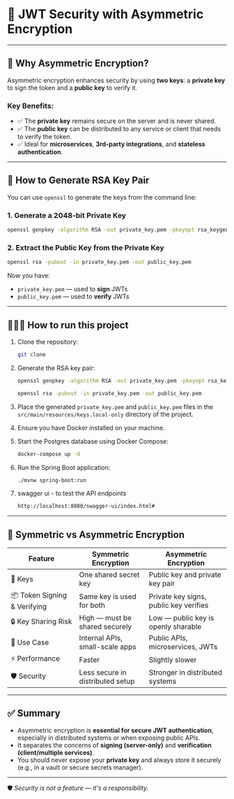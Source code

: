 # 🔐 JWT Security with Asymmetric Encryption

[//]: # (Project explains the importance of **asymmetric encryption** in securing JWTs &#40;JSON Web Tokens&#41;, how to generate your private/public keys, and compares symmetric and asymmetric encryption approaches.)

---
## 📌 Why Asymmetric Encryption?

Asymmetric encryption enhances security by using **two keys**: a **private key** to sign the token and a **public key** to verify it.

### Key Benefits:
- ✅ The **private key** remains secure on the server and is never shared.
- ✅ The **public key** can be distributed to any service or client that needs to verify the token.
- ✅ Ideal for **microservices**, **3rd-party integrations**, and **stateless authentication**.

---

## 🔧 How to Generate RSA Key Pair

You can use `openssl` to generate the keys from the command line:

### 1. Generate a 2048-bit Private Key
```bash
openssl genpkey -algorithm RSA -out private_key.pem -pkeyopt rsa_keygen_bits:2048
```

### 2. Extract the Public Key from the Private Key
```bash
openssl rsa -pubout -in private_key.pem -out public_key.pem
```

Now you have:
- `private_key.pem` — used to **sign** JWTs
- `public_key.pem` — used to **verify** JWTs

---


## 🧑🏻‍💻 How to run this project
1. Clone the repository:
   ```bash
   git clone
   ```
2. Generate the RSA key pair:
   ```bash
   openssl genpkey -algorithm RSA -out private_key.pem -pkeyopt rsa_keygen_bits:2048
   ``` 
   ```bash
   openssl rsa -pubout -in private_key.pem -out public_key.pem
   ```


3. Place the generated `private_key.pem` and `public_key.pem` files in the `src/main/resources/keys.local-only` directory of the project.


4. Ensure you have Docker installed on your machine.


5. Start the Postgres database using Docker Compose:
    ```bash
   docker-compose up -d
   ```
6. Run the Spring Boot application:
    ```bash
    ./mvnw spring-boot:run
    ```

7. swagger ui - to test the API endpoints
    ```bash
    http://localhost:8080/swagger-ui/index.html#
    ````


---
## 🔐 Symmetric vs Asymmetric Encryption

| Feature                  | Symmetric Encryption             | Asymmetric Encryption                |
|--------------------------|----------------------------------|--------------------------------------|
| 🔑 Keys                  | One shared secret key            | Public key and private key pair      |
| 📦 Token Signing & Verifying | Same key is used for both       | Private key signs, public key verifies |
| 🔒 Key Sharing Risk      | High — must be shared securely   | Low — public key is openly sharable  |
| 🤝 Use Case              | Internal APIs, small-scale apps  | Public APIs, microservices, JWTs     |
| ⚡ Performance           | Faster                           | Slightly slower                      |
| 🛡️ Security              | Less secure in distributed setup | Stronger in distributed systems      |

---

## ✅ Summary

- Asymmetric encryption is **essential for secure JWT authentication**, especially in distributed systems or when exposing public APIs.
- It separates the concerns of **signing (server-only)** and **verification (client/multiple services)**.
- You should never expose your **private key** and always store it securely (e.g., in a vault or secure secrets manager).

---

🛡️ *Security is not a feature — it's a responsibility.*